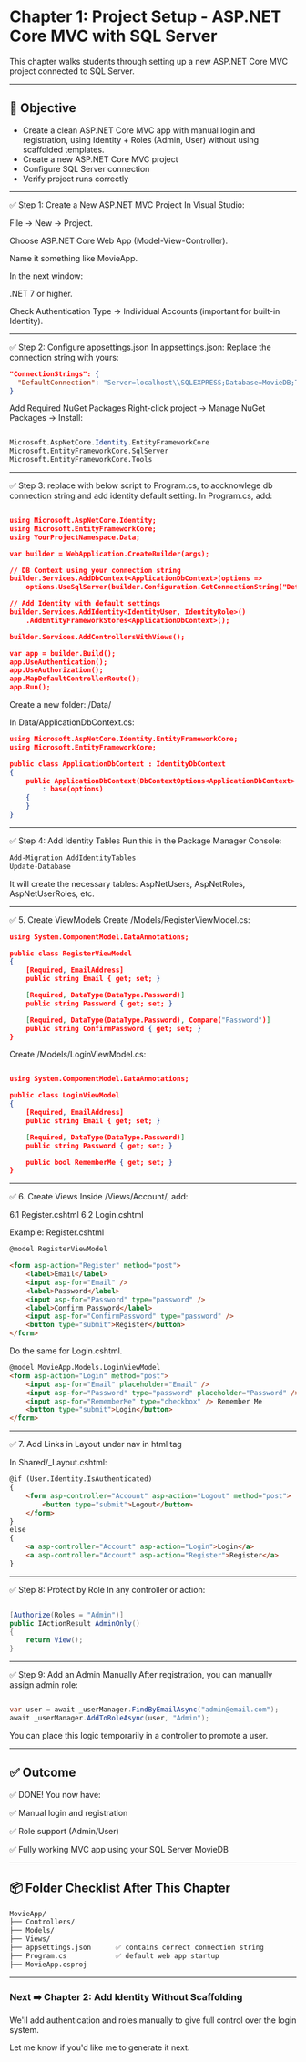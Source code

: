 # Chapter 1: Project Setup - ASP.NET Core MVC with SQL Server

This chapter walks students through setting up a new ASP.NET Core MVC project connected to SQL Server.

---

## 🎯 Objective
- Create a clean ASP.NET Core MVC app with manual login and registration, using Identity + Roles (Admin, User) without using scaffolded templates.
- Create a new ASP.NET Core MVC project
- Configure SQL Server connection
- Verify project runs correctly

---

✅ Step 1: Create a New ASP.NET MVC Project
In Visual Studio:

File → New → Project.

Choose ASP.NET Core Web App (Model-View-Controller).

Name it something like MovieApp.

In the next window:

.NET 7 or higher.

Check Authentication Type → Individual Accounts (important for built-in Identity).

---

✅ Step 2: Configure appsettings.json
In appsettings.json:
Replace the connection string with yours:

```json
"ConnectionStrings": {
  "DefaultConnection": "Server=localhost\\SQLEXPRESS;Database=MovieDB;Trusted_Connection=True;TrustServerCertificate=True"
}
```
Add Required NuGet Packages
Right-click project → Manage NuGet Packages → Install:

```mathematica

Microsoft.AspNetCore.Identity.EntityFrameworkCore
Microsoft.EntityFrameworkCore.SqlServer
Microsoft.EntityFrameworkCore.Tools
```
---

✅ Step 3: replace with below script to Program.cs, to accknowlege db connection string and add identity default setting.
In Program.cs, add:

```json

using Microsoft.AspNetCore.Identity;
using Microsoft.EntityFrameworkCore;
using YourProjectNamespace.Data;

var builder = WebApplication.CreateBuilder(args);

// DB Context using your connection string
builder.Services.AddDbContext<ApplicationDbContext>(options =>
    options.UseSqlServer(builder.Configuration.GetConnectionString("DefaultConnection")));

// Add Identity with default settings
builder.Services.AddIdentity<IdentityUser, IdentityRole>()
    .AddEntityFrameworkStores<ApplicationDbContext>();

builder.Services.AddControllersWithViews();

var app = builder.Build();
app.UseAuthentication();
app.UseAuthorization();
app.MapDefaultControllerRoute();
app.Run();

```
Create a new folder: /Data/

In Data/ApplicationDbContext.cs:

```json
using Microsoft.AspNetCore.Identity.EntityFrameworkCore;
using Microsoft.EntityFrameworkCore;

public class ApplicationDbContext : IdentityDbContext
{
    public ApplicationDbContext(DbContextOptions<ApplicationDbContext> options)
        : base(options)
    {
    }
}


```
---
✅ Step 4: Add Identity Tables
Run this in the Package Manager Console:

```bash
Add-Migration AddIdentityTables
Update-Database

```
It will create the necessary tables: AspNetUsers, AspNetRoles, AspNetUserRoles, etc.

---

✅ 5. Create ViewModels
Create /Models/RegisterViewModel.cs:

```json
using System.ComponentModel.DataAnnotations;

public class RegisterViewModel
{
    [Required, EmailAddress]
    public string Email { get; set; }

    [Required, DataType(DataType.Password)]
    public string Password { get; set; }

    [Required, DataType(DataType.Password), Compare("Password")]
    public string ConfirmPassword { get; set; }
}
```

Create /Models/LoginViewModel.cs:

```json

using System.ComponentModel.DataAnnotations;

public class LoginViewModel
{
    [Required, EmailAddress]
    public string Email { get; set; }

    [Required, DataType(DataType.Password)]
    public string Password { get; set; }

    public bool RememberMe { get; set; }
}

```
---

✅ 6. Create Views
Inside /Views/Account/, add:

6.1 Register.cshtml
6.2 Login.cshtml

Example: Register.cshtml

```html
@model RegisterViewModel

<form asp-action="Register" method="post">
    <label>Email</label>
    <input asp-for="Email" />
    <label>Password</label>
    <input asp-for="Password" type="password" />
    <label>Confirm Password</label>
    <input asp-for="ConfirmPassword" type="password" />
    <button type="submit">Register</button>
</form>
```
Do the same for Login.cshtml.
```html
@model MovieApp.Models.LoginViewModel
<form asp-action="Login" method="post">
    <input asp-for="Email" placeholder="Email" />
    <input asp-for="Password" type="password" placeholder="Password" />
    <input asp-for="RememberMe" type="checkbox" /> Remember Me
    <button type="submit">Login</button>
</form>
```
---
✅ 7. Add Links in Layout under nav in html tag

In Shared/_Layout.cshtml:
```html
@if (User.Identity.IsAuthenticated)
{
    <form asp-controller="Account" asp-action="Logout" method="post">
        <button type="submit">Logout</button>
    </form>
}
else
{
    <a asp-controller="Account" asp-action="Login">Login</a>
    <a asp-controller="Account" asp-action="Register">Register</a>
}
```
---
✅ Step 8: Protect by Role
In any controller or action:

```csharp

[Authorize(Roles = "Admin")]
public IActionResult AdminOnly()
{
    return View();
}
```
---
✅ Step 9: Add an Admin Manually
After registration, you can manually assign admin role:

```csharp

var user = await _userManager.FindByEmailAsync("admin@email.com");
await _userManager.AddToRoleAsync(user, "Admin");

```
You can place this logic temporarily in a controller to promote a user.


---

## ✅ Outcome

✅ DONE!
You now have:

✅ Manual login and registration

✅ Role support (Admin/User)

✅ Fully working MVC app using your SQL Server MovieDB

---

## 📦 Folder Checklist After This Chapter

```txt
MovieApp/
├── Controllers/
├── Models/
├── Views/
├── appsettings.json      ✅ contains correct connection string
├── Program.cs            ✅ default web app startup
├── MovieApp.csproj
```

---

### Next ➡️ Chapter 2: Add Identity Without Scaffolding
We'll add authentication and roles manually to give full control over the login system.

Let me know if you'd like me to generate it next.
